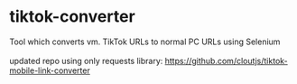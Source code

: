 # tiktok-converter
Tool which converts vm. TikTok URLs to normal PC URLs using Selenium
<br> <br>
updated repo using only requests library: https://github.com/cloutjs/tiktok-mobile-link-converter
